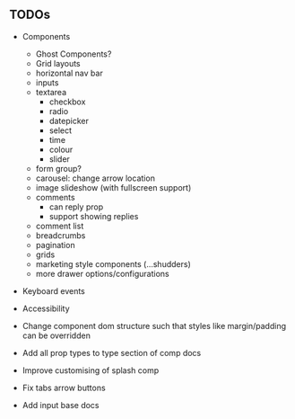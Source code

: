 ## TODOs
- Components
	- Ghost Components?
  	- Grid layouts
	- horizontal nav bar
	- inputs
    - textarea
		- checkbox
		- radio
		- datepicker
		- select
		- time
		- colour
		- slider
	- form group?
	- carousel: change arrow location
	- image slideshow (with fullscreen support)
	- comments
		- can reply prop
		- support showing replies
	- comment list
	- breadcrumbs
	- pagination
	- grids
	- marketing style components (...shudders)
	- more drawer options/configurations

- Keyboard events
- Accessibility
- Change component dom structure such that styles like margin/padding can be overridden
- Add all prop types to type section of comp docs
- Improve customising of splash comp
- Fix tabs arrow buttons
- Add input base docs
